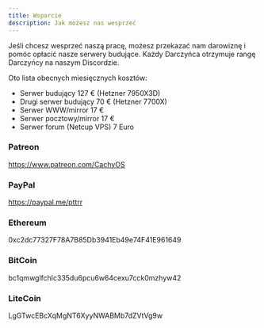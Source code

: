 ```yaml
---
title: Wsparcie
description: Jak możesz nas wesprzeć
---
```


Jeśli chcesz wesprzeć naszą pracę, możesz przekazać nam darowiznę i pomóc opłacić nasze serwery budujące.
Każdy Darczyńca otrzymuje rangę Darczyńcy na naszym Discordzie.

Oto lista obecnych miesięcznych kosztów:

- Serwer budujący 127 € (Hetzner 7950X3D)
- Drugi serwer budujący 70 € (Hetzner 7700X)
- Serwer WWW/mirror 17 €
- Serwer pocztowy/mirror 17 €
- Serwer forum (Netcup VPS) 7 Euro

### Patreon

https://www.patreon.com/CachyOS

### PayPal

https://paypal.me/pttrr

### Ethereum

0xc2dc77327F78A7B85Db3941Eb49e74F41E961649

### BitCoin

bc1qmwglfchlc335du6pcu6w64cexu7cck0mzhyw42

### LiteCoin

LgGTwcEBcXqMgNT6XyyNWABMb7dZVtVg9w
